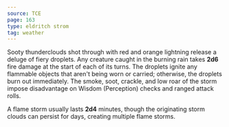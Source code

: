 ```yaml
---
source: TCE
page: 163
type: eldritch strom
tag: weather
---
```

Sooty thunderclouds shot through with red and orange lightning release a deluge of fiery droplets. Any creature caught in the burning rain takes **2d6** fire damage at the start of each of its turns. The droplets ignite any flammable objects that aren't being worn or carried; otherwise, the droplets burn out immediately. The smoke, soot, crackle, and low roar of the storm impose disadvantage on Wisdom (Perception) checks and ranged attack rolls.

A flame storm usually lasts **2d4** minutes, though the originating storm clouds can persist for days, creating multiple flame storms.

